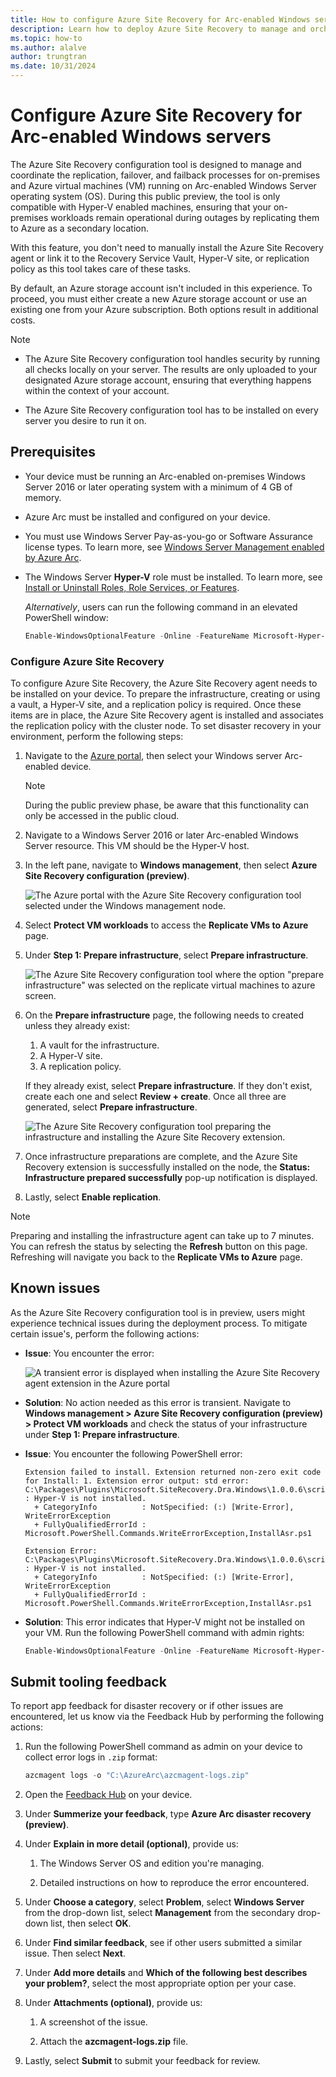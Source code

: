 ```yaml
---
title: How to configure Azure Site Recovery for Arc-enabled Windows servers
description: Learn how to deploy Azure Site Recovery to manage and orchestrate replication, failover, and failback for both on-premises Arc-enabled Windows servers and Azure VMs.
ms.topic: how-to
ms.author: alalve
author: trungtran
ms.date: 10/31/2024
---
```


# Configure Azure Site Recovery for Arc-enabled Windows servers

The Azure Site Recovery configuration tool is designed to manage and coordinate the replication, failover, and failback processes for on-premises and Azure virtual machines (VM) running on Arc-enabled Windows Server operating system (OS). During this public preview, the tool is only compatible with Hyper-V enabled machines, ensuring that your on-premises workloads remain operational during outages by replicating them to Azure as a secondary location.

With this feature, you don't need to manually install the Azure Site Recovery agent or link it to the Recovery Service Vault, Hyper-V site, or replication policy as this tool takes care of these tasks.

By default, an Azure storage account isn't included in this experience. To proceed, you must either create a new Azure storage account or use an existing one from your Azure subscription. Both options result in additional costs.

> [!NOTE]
>
> - The Azure Site Recovery configuration tool handles security by running all checks locally on your server. The results are only uploaded to your designated Azure storage account, ensuring that everything happens within the context of your account.
>
> - The Azure Site Recovery configuration tool has to be installed on every server you desire to run it on.

## Prerequisites

- Your device must be running an Arc-enabled on-premises Windows Server 2016 or later operating system with a minimum of 4 GB of memory.
- Azure Arc must be installed and configured on your device.
- You must use Windows Server Pay-as-you-go or Software Assurance license types. To learn more, see [Windows Server Management enabled by Azure Arc](/azure/azure-arc/servers/windows-server-management-overview).
- The Windows Server **Hyper-V** role must be installed. To learn more, see [Install or Uninstall Roles, Role Services, or Features](/windows-server/administration/server-manager/install-or-uninstall-roles-role-services-or-features).

  *Alternatively*, users can run the following command in an elevated PowerShell window:

  ```powershell
  Enable-WindowsOptionalFeature -Online -FeatureName Microsoft-Hyper-V -All
  ```

### Configure Azure Site Recovery

To configure Azure Site Recovery, the Azure Site Recovery agent needs to be installed on your device. To prepare the infrastructure, creating or using a vault, a Hyper-V site, and a replication policy is required. Once these items are in place, the Azure Site Recovery agent is installed and associates the replication policy with the cluster node. To set disaster recovery in your environment, perform the following steps:

1. Navigate to the [Azure portal](https://portal.azure.com/), then select your Windows server Arc-enabled device.
  
   > [!NOTE]
   > During the public preview phase, be aware that this functionality can only be accessed in the public cloud.

1. Navigate to a Windows Server 2016 or later Arc-enabled Windows Server resource. This VM should be the Hyper-V host.
1. In the left pane, navigate to **Windows management**, then select **Azure Site Recovery configuration (preview)**.

   ![The Azure portal with the Azure Site Recovery configuration tool selected under the Windows management node.](../media/azure-arc/azure-arc-disaster-recovery-tool.png)

1. Select **Protect VM workloads** to access the **Replicate VMs to Azure** page.
1. Under **Step 1: Prepare infrastructure**, select **Prepare infrastructure**.

   ![The Azure Site Recovery configuration tool where the option "prepare infrastructure" was selected on the replicate virtual machines to azure screen.](../media/azure-arc/azure-arc-disaster-recovery-tool-replicate-vms-to-azure.png)

1. On the **Prepare infrastructure** page, the following needs to created unless they already exist:
   1. A vault for the infrastructure.
   1. A Hyper-V site.
   1. A replication policy.

   If they already exist, select **Prepare infrastructure**. If they don't exist, create each one and select **Review + create**. Once all three are generated, select **Prepare infrastructure**.

   ![The Azure Site Recovery configuration tool preparing the infrastructure and installing the Azure Site Recovery extension.](../media/azure-arc/azure-arc-disaster-recovery-tool-prepare-infrastructure.png)

1. Once infrastructure preparations are complete, and the Azure Site Recovery extension is successfully installed on the node, the **Status: Infrastructure prepared successfully** pop-up notification is displayed.
1. Lastly, select **Enable replication**.

> [!NOTE]
> Preparing and installing the infrastructure agent can take up to 7 minutes. You can refresh the status by selecting the **Refresh** button on this page. Refreshing will navigate you back to the **Replicate VMs to Azure** page.

## Known issues

As the Azure Site Recovery configuration tool is in preview, users might experience technical issues during the deployment process. To mitigate certain issue's, perform the following actions:

- **Issue**: You encounter the error:

  ![A transient error is displayed when installing the Azure Site Recovery agent extension in the Azure portal](../media/azure-arc/azure-arc-disaster-recovery-tool-asr-error.png)

- **Solution**: No action needed as this error is transient. Navigate to **Windows management > Azure Site Recovery configuration (preview) > Protect VM workloads** and check the status of your infrastructure under **Step 1: Prepare infrastructure**.

- **Issue**: You encounter the following PowerShell error:

  ```error
  Extension failed to install. Extension returned non-zero exit code for Install: 1. Extension error output: std error: C:\Packages\Plugins\Microsoft.SiteRecovery.Dra.Windows\1.0.0.6\script\InstallAsr.ps1 : Hyper-V is not installed.
    + CategoryInfo          : NotSpecified: (:) [Write-Error], WriteErrorException
    + FullyQualifiedErrorId : Microsoft.PowerShell.Commands.WriteErrorException,InstallAsr.ps1

  Extension Error: C:\Packages\Plugins\Microsoft.SiteRecovery.Dra.Windows\1.0.0.6\script\InstallAsr.ps1 : Hyper-V is not installed.
    + CategoryInfo          : NotSpecified: (:) [Write-Error], WriteErrorException
    + FullyQualifiedErrorId : Microsoft.PowerShell.Commands.WriteErrorException,InstallAsr.ps1
  ```

- **Solution**: This error indicates that Hyper-V might not be installed on your VM. Run the following PowerShell command with admin rights:

  ```powershell
  Enable-WindowsOptionalFeature -Online -FeatureName Microsoft-Hyper-V -All
  ```

## Submit tooling feedback

To report app feedback for disaster recovery or if other issues are encountered, let us know via the Feedback Hub by performing the following actions:

1. Run the following PowerShell command as admin on your device to collect error logs in `.zip` format:

   ```powershell
   azcmagent logs -o "C:\AzureArc\azcmagent-logs.zip"
   ```

1. Open the [Feedback Hub](https://aka.ms/feedbackhub) on your device.

1. Under **Summerize your feedback**, type **Azure Arc disaster recovery (preview)**.

1. Under **Explain in more detail (optional)**, provide us:

   1. The Windows Server OS and edition you're managing.

   1. Detailed instructions on how to reproduce the error encountered.

1. Under **Choose a category**, select **Problem**, select **Windows Server** from the drop-down list, select **Management** from the secondary drop-down list, then select **OK**.

1. Under **Find similar feedback**, see if other users submitted a similar issue. Then select **Next**.

1. Under **Add more details** and **Which of the following best describes your problem?**, select the most appropriate option per your case.

1. Under **Attachments (optional)**, provide us:

   1. A screenshot of the issue.

   1. Attach the **azcmagent-logs.zip** file.

1. Lastly, select **Submit** to submit your feedback for review.
